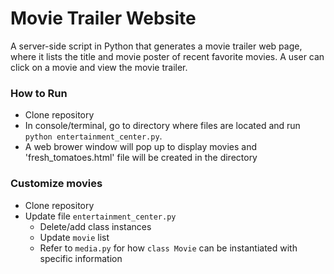 # Movie Trailer Website

A server-side script in Python that generates a movie trailer web page, where it lists the title and movie poster of recent favorite movies. A user can click on a movie and view the movie trailer.  

### How to Run

  - Clone repository
  - In console/terminal, go to directory where files are located and run `python entertainment_center.py`.
  - A web brower window will pop up to display movies and 'fresh_tomatoes.html' file will be created in the directory

### Customize movies
  - Clone repository
  - Update file `entertainment_center.py` 
    - Delete/add class instances 
    - Update `movie` list
    - Refer to `media.py` for how `class Movie` can be instantiated with specific information